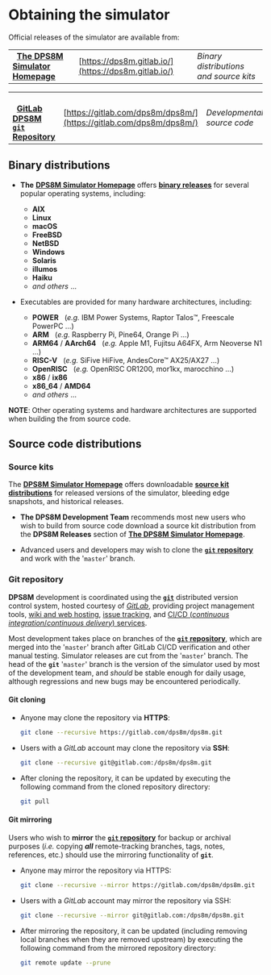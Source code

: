 
<!-- SPDX-License-Identifier: LicenseRef-CF-GAL -->
<!-- SPDX-FileCopyrightText: 2022-2024 The DPS8M Development Team -->
<!-- scspell-id: 054d4b7a-41fb-11ed-ab70-80ee73e9b8e7 -->

<!-- pagebreak -->

# Obtaining the simulator

Official releases of the simulator are available from:

<!-- br -->

|    |    |    |
| -- | -- | -- |
| &nbsp;&nbsp;[**The DPS8M Simulator Homepage**](https://dps8m.gitlab.io/) <br> | [https://dps8m.gitlab.io/](https://dps8m.gitlab.io/) | *Binary distributions and source kits* |

|    |    |    |
| -- | -- | -- |
| <br> &nbsp;&nbsp;[**GitLab DPS8M `git` Repository**](https://gitlab.com/dps8m/dps8m/) | [https://gitlab.com/dps8m/dps8m/](https://gitlab.com/dps8m/dps8m/) | *Developmental source code* |

<!-- br -->

<!-- br -->

## Binary distributions

<!-- br -->

* **The** [**DPS8M Simulator Homepage**](https://dps8m.gitlab.io/) offers [**binary releases**](https://dps8m.gitlab.io/dps8m/Releases/) for several popular operating systems, including:

  * **AIX**
  * **Linux**
  * **macOS**
  * **FreeBSD**
  * **NetBSD**
  * **Windows**
  * **Solaris**
  * **illumos**
  * **Haiku**
  * *and others* …

<!-- br -->

* Executables are provided for many hardware architectures, including:

  * **POWER** &nbsp; (*e.g.* IBM Power Systems, Raptor Talos™, Freescale PowerPC …)
  * **ARM** &nbsp; (*e.g.* Raspberry Pi, Pine64, Orange Pi …)
  * **ARM64** / **AArch64** &nbsp; (*e.g.* Apple M1, Fujitsu A64FX, Arm Neoverse N1 …)
  * **RISC-V** &nbsp; (*e.g.* SiFive HiFive, AndesCore™ AX25/AX27 …)
  * **OpenRISC** &nbsp; (*e.g.* OpenRISC OR1200, mor1kx, marocchino …)
  * **x86** / **ix86**
  * **x86_64** / **AMD64**
  * *and others* …

[]()

<!-- br -->

<!-- br -->

**NOTE**: Other operating systems and hardware architectures are supported when building the from source code.

<!-- pagebreak -->

## Source code distributions

### Source kits

The [**DPS8M Simulator Homepage**](https://dps8m.gitlab.io/) offers downloadable [**source kit distributions**](https://dps8m.gitlab.io/dps8m/Releases/) for released versions of the simulator, bleeding edge snapshots, and historical releases.

* **The DPS8M Development Team** recommends most new users who wish to build from source code download a source kit distribution from the **DPS8M Releases** section of [**The DPS8M Simulator Homepage**](https://dps8m.gitlab.io/).

* Advanced users and developers may wish to clone the [**`git`** **repository**](https://gitlab.com/dps8m/dps8m) and work with the '`master`' branch.

<!-- br -->

### Git repository

**DPS8M** development is coordinated using the [**`git`**](https://git-scm.com/) distributed version control system, hosted courtesy of [*GitLab*](https://gitlab.com/), providing project management tools, [wiki and web hosting](https://dps8m.gitlab.io), [issue tracking](https://gitlab.com/dps8m/dps8m/-/issues), and [CI/CD (*continuous integration*/*continuous delivery*) services](https://gitlab.com/dps8m/dps8m/-/pipelines).

Most development takes place on branches of the [**`git` repository**](https://gitlab.com/dps8m/dps8m), which are merged into the '`master`' branch after GitLab CI/CD verification and other manual testing.  Simulator releases are cut from the '`master`' branch.  The head of the **`git`** '`master`' branch is the version of the simulator used by most of the development team, and *should* be stable enough for daily usage, although regressions and new bugs may be encountered periodically.

#### Git cloning

* Anyone may clone the repository via **HTTPS**:

  ```sh
  git clone --recursive https://gitlab.com/dps8m/dps8m.git
  ```

* Users with a *GitLab* account may clone the repository via **SSH**:

  ```sh
  git clone --recursive git@gitlab.com:/dps8m/dps8m.git
  ```

* After cloning the repository, it can be updated by executing the following command from the cloned repository directory:

  ```sh
  git pull
  ```

#### Git mirroring

Users who wish to **mirror** the [**`git` repository**](https://gitlab.com/dps8m/dps8m) for backup or archival purposes (*i.e.* copying ***all*** remote-tracking branches, tags, notes, references, etc.) should use the mirroring functionality of **`git`**.

* Anyone may mirror the repository via HTTPS:

  ```sh
  git clone --recursive --mirror https://gitlab.com/dps8m/dps8m.git
  ```

* Users with a *GitLab* account may mirror the repository via SSH:

  ```sh
  git clone --recursive --mirror git@gitlab.com:/dps8m/dps8m.git
  ```

* After mirroring the repository, it can be updated (including removing local branches when they are removed upstream) by executing the following command from the mirrored repository directory:

  ```sh
  git remote update --prune
  ```

